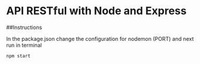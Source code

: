 # API RESTful with Node and Express

##Instructions

In the package.json change the configuration for nodemon (PORT) and next run in terminal

```
npm start
```

